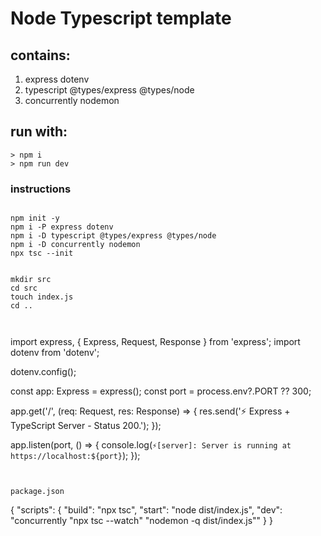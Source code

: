 # Node Typescript template

## contains:
1. express dotenv
2. typescript @types/express @types/node
3. concurrently nodemon

## run with:
```
> npm i
> npm run dev
```


### instructions
```

npm init -y
npm i -P express dotenv
npm i -D typescript @types/express @types/node
npm i -D concurrently nodemon
npx tsc --init


mkdir src
cd src
touch index.js
cd ..



```
import express, { Express, Request, Response } from 'express';
import dotenv from 'dotenv';

dotenv.config();

const app: Express = express();
const port = process.env?.PORT ?? 300;

app.get('/', (req: Request, res: Response) => {
  res.send('⚡️ Express + TypeScript Server - Status 200.');
});

app.listen(port, () => {
  console.log(`⚡️[server]: Server is running at https://localhost:${port}`);
});
```


package.json
```
{
  "scripts": {
    "build": "npx tsc",
    "start": "node dist/index.js",
    "dev": "concurrently \"npx tsc --watch\" \"nodemon -q dist/index.js\""
  }
}

```


```
